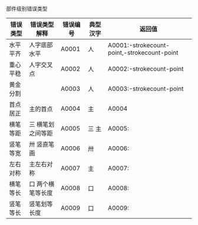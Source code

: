 部件级别错误类型

错误类型 	| 错误类型解释 		| 错误编号 		|  典型汉字 		| 返回值
------------|-------------------|---------------|-------------------|---------
水平平齐 	| 人字底部水平 		| A0001 		| 人 				| A0001:-strokecount-point,-strokecount-point
重心平稳 	| 人字交叉点 		| A0002 		| 人 				| A0002:-strokecount-point
黄金分割 	| 					| A0003 		| 人  				| A0003:-strokecount-point
首点居正 	| 主的首点 			| A0004 		| 主 				| A0004
横笔等距 	| 三 横笔划之间等距 | A0005 		| 三 主 			| A0005:
竖笔等宽  	| 卅 竖直笔画 		| A0006  		| 卅 				| A0006:
左右对称    | 主左右对称        | A0007 		| 主 				| A0007:
横笔等长    | 口 两个横笔等长度 | A0008  	 	| 口 				| A0008:
竖笔等长 	| 竖笔划等长度  	| A0009 		| 口 				| A0009: 
